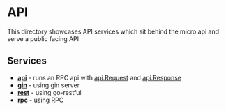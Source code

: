 # API

This directory showcases API services which sit behind the micro api and serve a public facing API

## Services

- [**api**](api.go) - runs an RPC api with [api.Request](https://github.com/micro/go-api/blob/master/proto/api.proto#L11L18) and [api.Response](https://github.com/micro/go-api/blob/master/proto/api.proto#L21L25)
- [**gin**](gin) - using gin server
- [**rest**](rest) - using go-restful
- [**rpc**](rpc) - using RPC
